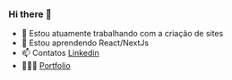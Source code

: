 ### Hi there 👋

- 🔭 Estou atuamente trabalhando com a criação de sites
- 🌱 Estou aprendendo React/NextJs
- 📫 Contatos [Linkedin ](https://www.linkedin.com/in/felipe-lacerda-oliveira/)
- 👨🏽‍💻 [Portfolio](https://felipe-lacerda.vercel.app/)

